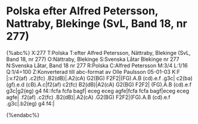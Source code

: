 # Polska efter Alfred Petersson, Nattraby, Blekinge (SvL, Band 18, nr 277)

{%abc%}
X:277
T:Polska
T:efter Alfred Petersson, Nättraby, Blekinge (SvL, Band 18, nr 277)
O:Nättraby, Blekinge
S:Svenska Låtar Blekinge nr 277
N:Svenska Låtar, Band 18 nr 277
R:Polska
C:Alfred Petersson
M:3/4
L:1/16
Q:1/4=100
Z:Konverterad till abc-format av  Olle Paulsson 05-01-03
K:F
|:v.f2(af) .c2(fc) .B2(dB)|.A2(cA) G2(BG) F2F2|(FG).A.B (cd).e.f .g3c|
c2(ba) (gf).e.d (cB).A.c|f2(af) c2(fc) B2(dB)|A2(cA) G2(BG) F2F2|
(FG).A.B (cd).e.f g3c|g2(eg) g4 f4::fcfa fcfa bagf|
eceg eceg agfe|fcfa fcfa bagf|eceg eceg agfe|
.f2(af) .c2(fc) .B2(dB)|.A2(cA) .G2(BG) F2F2|(FG).A.B (cd).e.f .g3c|.b2(eg) g4 f4:|

{%endabc%}

